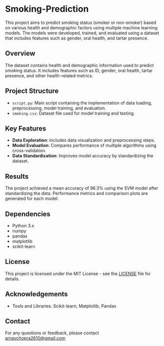 # Smoking-Prediction

This project aims to predict smoking status (smoker or non-smoker) based on various health and demographic factors using multiple machine learning models. The models were developed, trained, and evaluated using a dataset that includes features such as gender, oral health, and tartar presence.

## Overview

The dataset contains health and demographic information used to predict smoking status.
It includes features such as ID, gender, oral health, tartar presence, and other health-related metrics.

## Project Structure

- `script.py`: Main script containing the implementation of data loading, preprocessing, model training, and evaluation.
- `smoking.csv`: Dataset file used for model training and testing.

## Key Features

- **Data Exploration**: Includes data visualization and preprocessing steps.
- **Model Evaluation**: Compares performance of multiple algorithms using cross-validation.
- **Data Standardization**: Improves model accuracy by standardizing the dataset.

## Results

The project achieved a mean accuracy of 96.3% using the SVM model after standardizing the data. Performance metrics and comparison plots are generated for each model.

## Dependencies

- Python 3.x
- numpy
- pandas
- matplotlib
- scikit-learn

## License

This project is licensed under the MIT License - see the [LICENSE](LICENSE) file for details.

## Acknowledgements

- Tools and Libraries: Scikit-learn, Matplotlib, Pandas

## Contact

For any questions or feedback, please contact [arnavchopra2610@gmail.com](mailto:arnavchopra2610@gmail.com)
